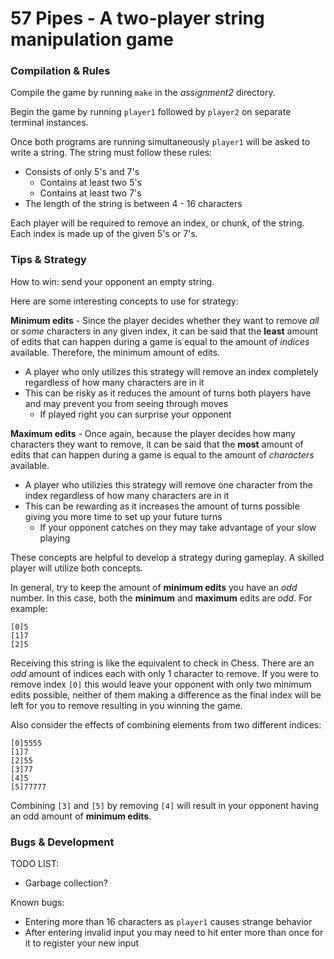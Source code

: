 # 57 Pipes - A two-player string manipulation game

### Compilation & Rules
Compile the game by running `make` in the _assignment2_ directory.

Begin the game by running `player1` followed by `player2` on separate terminal instances.

Once both programs are running simultaneously `player1` will be asked to write a string. The string must follow these rules:
- Consists of only 5's and 7's
  - Contains at least two 5's
  - Contains at least two 7's 
- The length of the string is between 4 - 16 characters 

Each player will be required to remove an index, or chunk, of the string. Each index is made up of the given 5's or 7's.

### Tips & Strategy
How to win: send your opponent an empty string.

Here are some interesting concepts to use for strategy:

**Minimum edits** - Since the player decides whether they want to remove _all_ or _some_ characters in any given index, it can be said that the **least** amount of edits that can happen during a game is equal to the amount of _indices_ available. Therefore, the minimum amount of edits. 
  - A player who only utilizes this strategy will remove an index completely regardless of how many characters are in it
  - This can be risky as it reduces the amount of turns both players have and may prevent you from seeing through moves
    - If played right you can surprise your opponent

**Maximum edits** - Once again, because the player decides how many characters they want to remove, it can be said that the **most** amount of edits that can happen during a game is equal to the amount of _characters_ available.
  - A player who utilizies this strategy will remove one character from the index regardless of how many characters are in it
  - This can be rewarding as it increases the amount of turns possible giving you more time to set up your future turns
    - If your opponent catches on they may take advantage of your slow playing

These concepts are helpful to develop a strategy during gameplay. A skilled player will utilize both concepts.

In general, try to keep the amount of **minimum edits** you have an _odd_ number. In this case, both the **minimum** and **maximum** edits are _odd_. For example:
```
[0]5
[1]7
[2]5
```
Receiving this string is like the equivalent to check in Chess. There are an _odd_ amount of indices each with only 1 character to remove. If you were to remove index `[0]` this would leave your opponent with only two minimum edits possible, neither of them making a difference as the final index will be left for you to remove resulting in you winning the game.

Also consider the effects of combining elements from two different indices:
```
[0]5555
[1]7
[2]55
[3]77
[4]5
[5]77777
```
Combining `[3]` and `[5]` by removing `[4]` will result in your opponent having an odd amount of **minimum edits**.

### Bugs & Development
TODO LIST:
- Garbage collection?

Known bugs:
- Entering more than 16 characters as `player1` causes strange behavior
- After entering invalid input you may need to hit enter more than once for it
  to register your new input

